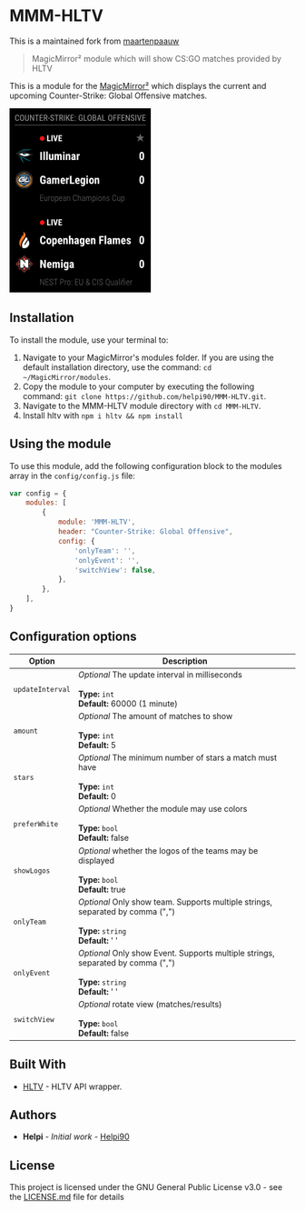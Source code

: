 # MMM-HLTV

This is a maintained fork from [maartenpaauw](https://github.com/maartenpaauw/MMM-HLTV.git)

> MagicMirror² module which will show CS:GO matches provided by HLTV

This is a module for the [MagicMirror²](https://github.com/MichMich/MagicMirror/) which displays the current and upcoming Counter-Strike: Global Offensive matches.

![MMM-HLTV Screenshot](docs/strafe.png)

## Installation

To install the module, use your terminal to:

1. Navigate to your MagicMirror's modules folder. If you are using the default installation directory, use the command: `cd ~/MagicMirror/modules`.
2. Copy the module to your computer by executing the following command: `git clone https://github.com/helpi90/MMM-HLTV.git`.
3. Navigate to the MMM-HLTV module directory with `cd MMM-HLTV`.
4. Install hltv with `npm i hltv && npm install`

## Using the module

To use this module, add the following configuration block to the modules array in the `config/config.js` file:
```js
var config = {
    modules: [
        {
            module: 'MMM-HLTV',
            header: "Counter-Strike: Global Offensive",
            config: {
                'onlyTeam': '',
                'onlyEvent': '',
                'switchView': false,
            },
        },
    ],
}
```

## Configuration options

| Option           | Description                                                                                                      |
| ---------------- | ---------------------------------------------------------------------------------------------------------------- |
| `updateInterval` | *Optional* The update interval in milliseconds <br><br>**Type:** `int` <br>**Default:** 60000 (1 minute)         |
| `amount`         | *Optional* The amount of matches to show <br><br>**Type:** `int` <br>**Default:** 5                              |
| `stars`          | *Optional* The minimum number of stars a match must have <br><br>**Type:** `int` <br>**Default:** 0              |
| `preferWhite`    | *Optional* Whether the module may use colors <br><br>**Type:** `bool` <br>**Default:** false                     |
| `showLogos`      | *Optional* whether the logos of the teams may be displayed <br><br>**Type:** `bool` <br>**Default:** true        |
| `onlyTeam`      | *Optional* Only show team. Supports multiple strings, separated by comma (",")<br><br>**Type:** `string` <br>**Default:** ' '        |
| `onlyEvent`      | *Optional* Only show Event. Supports multiple strings, separated by comma (",")<br><br>**Type:** `string` <br>**Default:** ' '        |
| `switchView`     | *Optional* rotate view (matches/results) <br><br>**Type:** `bool` <br>**Default:** false        |

## Built With

- [HLTV](https://github.com/gigobyte/HLTV) - HLTV API wrapper.

## Authors

- **Helpi** - *Initial work* - [Helpi90](https://github.com/helpi90)

## License

This project is licensed under the GNU General Public License v3.0 - see the [LICENSE.md](LICENSE.md) file for details

